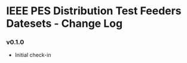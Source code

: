 IEEE PES Distribution Test Feeders Datesets - Change Log
=================

### v0.1.0
- Initial check-in

